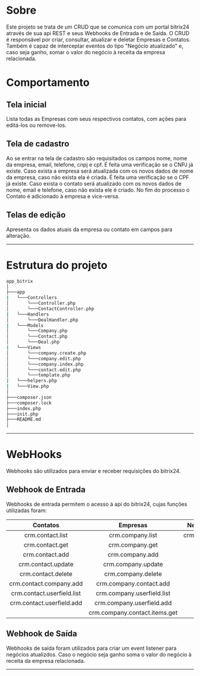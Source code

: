 # Sobre
Este projeto se trata de um CRUD que se comunica com um portal bitrix24 através de sua api REST e seus Webhooks de Entrada e de Saída. 
O CRUD é responsável por criar, consultar, atualizar e deletar Empresas e Contatos.
Também é capaz de interceptar eventos do tipo "Negócio atualizado" e, caso seja ganho, somar o valor do negócio à receita da empresa relacionada.

# Comportamento
## Tela inicial
Lista todas as Empresas com seus respectivos contatos, com ações para editá-los ou remove-los.

## Tela de cadastro
Ao se entrar na tela de cadastro são requisitados os campos nome, nome da empresa, email, telefone, cnpj e cpf.
É feita uma verificação se o CNPJ já existe. 
Caso exista a empresa será atualizada com os novos dados de nome da empresa, caso não exista ela é criada.
É feita uma verificação se o CPF já existe. 
Caso exista o contato será atualizado com os novos dados de nome, email e telefone, caso não exista ele é criado.
No fim do processo o Contato é adicionado à empresa e vice-versa.

## Telas de edição
Apresenta os dados atuais da empresa ou contato em campos para alteração.

---

# Estrutura do projeto

```bash
app_bitrix
│
├───app
|   └───Controllers
│       └───Controller.php
│       └───ContactController.php
|   └───Handlers
│       └───DealHandler.php
|   └───Models
│       └───Company.php
│       └───Contact.php
│       └───Deal.php
|   └───Views
│       └───company.create.php
│       └───company.edit.php
│       └───company.index.php
│       └───contact.edit.php
│       └───template.php
|   └───helpers.php
|   └───View.php
│
├───composer.json
├───composer.lock
├───index.php
├───init.php
├───README.md
│
```
---
# WebHooks
Webhooks são utilizados para enviar e receber requisições do bitrix24.

## Webhook de Entrada
Webhooks de entrada permitem o acesso à api do bitrix24, cujas funções utilizadas foram:

Contatos | Empresas | Negócios
:---: | :---: | :---:
crm.contact.list | crm.company.list | crm.deal.get
crm.contact.get | crm.company.get 
crm.contact.add | crm.company.add 
crm.contact.update | crm.company.update
crm.contact.delete | crm.company.delete
crm.contact.company.add | crm.company.contact.add
crm.contact.userfield.list | crm.company.userfield.list
crm.contact.userfield.add  | crm.company.userfield.add
                            | crm.company.contact.items.get

## Webhook de Saída
Webhooks de saída foram utilizados para criar um event listener para negócios atualizdos.
Caso o negócio seja ganho soma o valor do negócio à receita da empresa relacionada.

---

